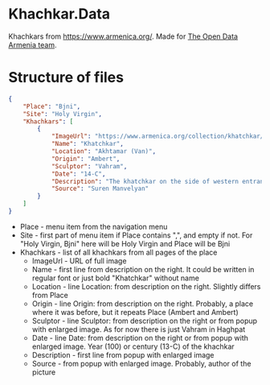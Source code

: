 # Khachkar.Data
Khachkars from https://www.armenica.org/. Made for [The Open Data Armenia team](https://github.com/opendataam/opendatam-tasks/issues/28).

# Structure of files
```json
{
    "Place": "Bjni",
    "Site": "Holy Virgin",
    "Khachkars": [
        {
            "ImageUrl": "https://www.armenica.org/collection/khatchkar/Akhtamar-Van/aghtamar-kk07a-kkb.jpg",
            "Name": "Khatchkar",
            "Location": "Akhtamar (Van)",
            "Origin": "Ambert",
            "Sculptor": "Vahram",
            "Date": "14-C",
            "Description": "The khatchkar on the side of western entrance of the church St Grigor Lousavorictch",
            "Source": "Suren Manvelyan"
        }
    ]
}
```
- Place - menu item from the navigation menu
- Site - first part of menu item if Place contains ",", and empty if not. For "Holy Virgin, Bjni" here will be Holy Virgin and Place will be Bjni
- Khachkars - list of all khachkars from all pages of the place
    - ImageUrl - URL of full image
    - Name - first line from description on the right. It could be written in regular font or just bold "Khatchkar" without name
    - Location - line Location: from description on the right. Slightly differs from Place
    - Origin - line Origin: from description on the right. Probably, a place where it was before, but it repeats Place (Ambert and Ambert)
    - Sculptor - line Sculptor: from description on the right or from popup with enlarged image. As for now there is just Vahram in Haghpat
    - Date - line Date: from description on the right or from popup with enlarged image. Year (100) or century (13-C) of the khachkar
    - Description - first line from popup with enlarged image
    - Source - from popup with enlarged image. Probably, author of the picture